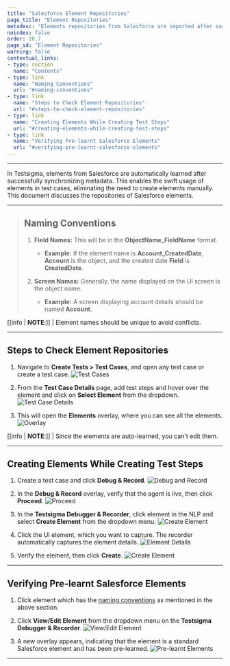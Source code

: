 ```yaml
---
title: "Salesforce Element Repositories"
page_title: "Element Repositories"
metadesc: "Elements repositories from Salesforce are imported after successfully synchronizing metadata. This article discusses Salesforce elements repositories."
noindex: false
order: 28.7
page_id: "Element Repositories"
warning: false
contextual_links:
- type: section
  name: "Contents"
- type: link
  name: "Naming Conventions"
  url: "#naming-conventions"
- type: link
  name: "Steps to Check Element Repositories"
  url: "#steps-to-check-element-repositories"
- type: link
  name: "Creating Elements While Creating Test Steps"
  url: "#creating-elements-while-creating-test-steps"
- type: link
  name: "Verifying Pre-learnt Salesforce Elements"
  url: "#verifying-pre-learnt-salesforce-elements"
---
```


---

In Testsigma, elements from Salesforce are automatically learned after successfully synchronizing metadata. This enables the swift usage of elements in test cases, eliminating the need to create elements manually. This document discusses the repositories of Salesforce elements.

---

> ## **Naming Conventions**
> 
> 1. **Field Names:** This will be in the **ObjectName_FieldName** format.
>    - **Example:** If the element name is **Account_CreatedDate**, **Account** is the object, and the created date **Field** is **CreatedDate**.
>
> 2. **Screen Names:** Generally, the name displayed on the UI screen is the object name.
>    - **Example:** A screen displaying account details should be named **Account**.

[[info | **NOTE**:]]
| Element names should be unique to avoid conflicts.


---

## **Steps to Check Element Repositories**


1. Navigate to **Create Tests > Test Cases**, and open any test case or create a test case. 
![Test Cases](https://s3.amazonaws.com/static-docs.testsigma.com/new_images/projects/applications/sfertcs.png)

2. From the **Test Case Details** page, add test steps and hover over the element and click on **Select Element** from the dropdown. 
![Test Case Details](https://s3.amazonaws.com/static-docs.testsigma.com/new_images/projects/applications/sferse.png)

3. This will open the **Elements** overlay, where you can see all the elements. 
![Overlay](https://s3.amazonaws.com/static-docs.testsigma.com/new_images/projects/applications/sferoverlay.png)

[[info | **NOTE**:]]
| Since the elements are auto-learned, you can't edit them.


---

## **Creating Elements While Creating Test Steps**

1. Create a test case and click **Debug & Record**.
   ![Debug and Record](https://s3.amazonaws.com/static-docs.testsigma.com/new_images/projects/applications/debug_Record_SF_Elem.png)

2. In the **Debug & Record** overlay, verify that the agent is live, then click **Proceed**.
   ![Proceed](https://s3.amazonaws.com/static-docs.testsigma.com/new_images/projects/applications/Proceed_SF_Elem.png)

3. In the **Testsigma Debugger & Recorder**, click element in the NLP and select **Create Element** from the dropdown menu.
   ![Create Element](https://s3.amazonaws.com/static-docs.testsigma.com/new_images/projects/applications/CreateElement_SF.png)

4. Click the UI element, which you want to capture. The recorder automatically captures the element details.
   ![Element Details](https://s3.amazonaws.com/static-docs.testsigma.com/new_images/projects/applications/Elem_Details_SF.png)

5. Verify the element, then click **Create**.
   ![Create Element](https://s3.amazonaws.com/static-docs.testsigma.com/new_images/projects/applications/VerifyandCreate_SF_Elem.png)

---


## **Verifying Pre-learnt Salesforce Elements**

1. Click element which has the [naming conventions](https://testsigma.com/docs/salesforce-testing/element-repos/#naming-conventions) as mentioned in the above section.

2. Click **View/Edit Element** from the dropdown menu on the **Testsigma Debugger & Recorder**.
   ![View/Edit Element](https://s3.amazonaws.com/static-docs.testsigma.com/new_images/projects/applications/SF_VieworEdit_Elem.png)

3. A new overlay appears, indicating that the element is a standard Salesforce element and has been pre-learned.
   ![Pre-learnt Elements](https://s3.amazonaws.com/static-docs.testsigma.com/new_images/projects/applications/Prelearnt_Widget.png)

---